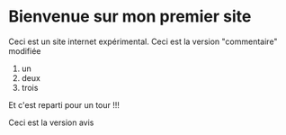 # Bienvenue sur mon premier site
Ceci est un site internet expérimental.
Ceci est la version "commentaire" modifiée

1. un
2. deux
3. trois

Et c'est reparti pour un tour !!!

Ceci est la version avis
